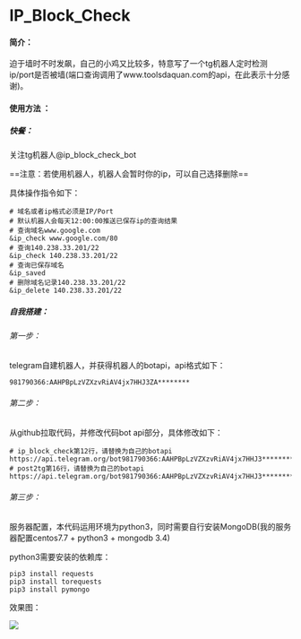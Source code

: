 # IP_Block_Check

#### 简介：

迫于墙时不时发飙，自己的小鸡又比较多，特意写了一个tg机器人定时检测ip/port是否被墙(端口查询调用了www.toolsdaquan.com的api，在此表示十分感谢)。

#### 使用方法 ：

##### 快餐：      

关注tg机器人@ip_block_check_bot

==注意：若使用机器人，机器人会暂时你的ip，可以自己选择删除==

具体操作指令如下：

~~~shell
# 域名或者ip格式必须是IP/Port
# 默认机器人会每天12:00:00推送已保存ip的查询结果
# 查询域名www.google.com
&ip_check www.google.com/80
# 查询140.238.33.201/22
&ip_check 140.238.33.201/22
# 查询已保存域名
&ip_saved
# 删除域名记录140.238.33.201/22
&ip_delete 140.238.33.201/22
~~~

##### 自我搭建：

###### 第一步：

telegram自建机器人，并获得机器人的botapi，api格式如下：

~~~
981790366:AAHPBpLzVZXzvRiAV4jx7HHJ3ZA********
~~~

###### 第二步：

从github拉取代码，并修改代码bot api部分，具体修改如下：

~~~
# ip_block_check第12行，请替换为自己的botapi
https://api.telegram.org/bot981790366:AAHPBpLzVZXzvRiAV4jx7HHJ3**********
# post2tg第16行，请替换为自己的botapi
https://api.telegram.org/bot981790366:AAHPBpLzVZXzvRiAV4jx7HHJ3**********
~~~

###### 第三步：

服务器配置，本代码运用环境为python3，同时需要自行安装MongoDB(我的服务器配置centos7.7 + python3 + mongodb 3.4)

python3需要安装的依赖库：

~~~
pip3 install requests
pip3 install torequests
pip3 install pymongo
~~~

效果图：

![](https://i.postimg.cc/QN0tYBzD/cherbim-2019-10-05-20-56-16.jpg)

